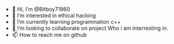 - 👋 Hi, I’m @Bitboy71960
- 👀 I’m interested in ethical hacking
- 🌱 I’m currently learning programmation c++
- 💞️ I’m looking to collaborate on project Who i am interresting in.
- 📫 How to reach me on github 

<!---
Bitboy71960/Bitboy71960 is a ✨ special ✨ repository because its `README.md` (this file) appears on your GitHub profile.
You can click the Preview link to take a look at your changes.
--->
